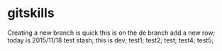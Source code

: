 # gitskills
Creating a new branch is quick
this is on the de branch
add a new row;
today is 2015/11/18
test stash;
this is dev;
test1;
test2;
test;
test4;
test5;
